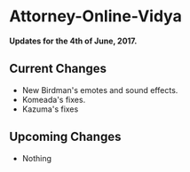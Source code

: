# Attorney-Online-Vidya
__Updates for the 4th of June, 2017.__

## Current Changes
* New Birdman's emotes and sound effects.
* Komeada's fixes.  
* Kazuma's fixes  

## Upcoming Changes
* Nothing
